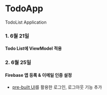 # TodoApp
TodoList Application


### 1. 6월 21일
#### Todo List에 ViewModel 적용

### 2. 6월 25일
#### Firebase 앱 등록 & 이메일 인증 설정

- [pre-built UI](https://firebase.google.com/docs/auth/android/firebaseui?authuser=0)를 활용한 로그인, 로그아웃 기능 추가
